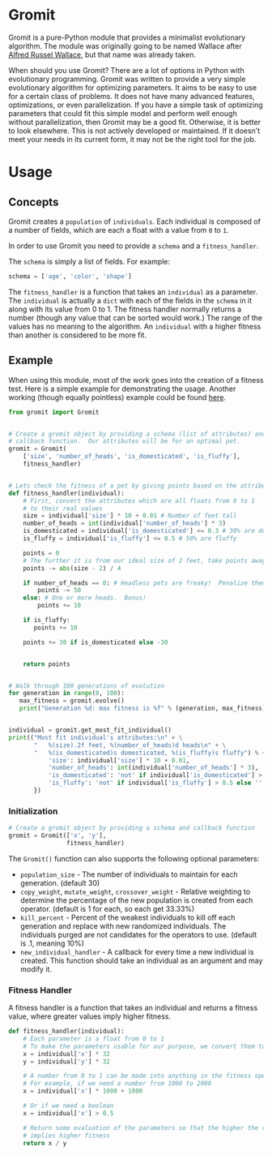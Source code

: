 # Gromit

Gromit is a pure-Python module that provides a minimalist evolutionary algorithm.  The module was originally going to be named Wallace after [Alfred Russel Wallace](https://en.wikipedia.org/wiki/Alfred_Russel_Wallace), but that name was already taken.

When should you use Gromit?  There are a lot of options in Python with evolutionary programming.  Gromit was written to provide a very simple evolutionary algorithm for optimizing parameters.  It aims to be easy to use for a certain class of problems.   It does not have many advanced features, optimizations, or even parallelization.  If you have a simple task of optimizing parameters that could fit this simple model and perform well enough without parallelization, then Gromit may be a good fit.  Otherwise, it is better to look elsewhere.  This is not actively developed or maintained.  If it doesn't meet your needs in its current form, it may not be the right tool for the job.


# Usage

## Concepts

Gromit creates a `population` of `individuals`.  Each individual is composed of a number of fields, which are each a float with a value from `0` to `1`.

In order to use Gromit you need to provide a `schema` and a `fitness_handler`.

The `schema` is simply a list of fields.  For example:

```python
schema = ['age', 'color', 'shape']
```

The `fitness_handler` is a function that takes an `individual` as a parameter.  The `individual` is actually a `dict` with each of the fields in the `schema` in it along with its value from 0 to 1.  The fitness handler normally returns a number (though any value that can be sorted would work.)  The range of the values has no meaning to the algorithm.  An `individual` with a higher fitness than another is considered to be more fit.


## Example


When using this module, most of the work goes into the creation of a fitness test.  Here is a simple example for demonstrating the usage.  Another working (though equally pointless) example could be found [here](https://github.com/DougHaber/python-gromit/blob/master/example.py).

```python
from gromit import Gromit


# Create a gromit object by providing a schema (list of attributes) and a
# callback function.  Our attributes will be for an optimal pet.
gromit = Gromit(
    ['size', 'number_of_heads', 'is_domesticated', 'is_fluffy'],
    fitness_handler)


# Lets check the fitness of a pet by giving points based on the attributes
def fitness_handler(individual):
    # First, convert the attributes which are all floats from 0 to 1
    # to their real values
    size = individual['size'] * 10 + 0.01 # Number of feet tall
    number_of_heads = int(individual['number_of_heads'] * 3)
    is_domesticated = individual['is_domesticated'] <= 0.3 # 30% are domesticated
    is_fluffy = individual['is_fluffy'] <= 0.5 # 50% are fluffy

    points = 0
    # The further it is from our ideal size of 2 feet, take points away
    points -= abs(size - 2) / 4

    if number_of_heads == 0: # Headless pets are freaky!  Penalize them.
        points -= 50
    else: # One or more heads.  Bonus!
        points += 10

    if is_fluffy:
       points += 10

    points += 30 if is_domesticated else -30


    return points


# Walk through 100 generations of evolution
for generation in range(0, 100):
   max_fitness = gromit.evolve()
   print("Generation %d: max fitness is %f" % (generation, max_fitness))


individual = gromit.get_most_fit_individual()
print(("Most fit individual's attributes:\n" + \
       "   %(size).2f feet, %(number_of_heads)d heads\n" + \
       "   %(is_domesticated)s domesticated, %(is_fluffy)s fluffy") % {
           'size': individual['size'] * 10 + 0.01,
           'number_of_heads': int(individual['number_of_heads'] * 3),
           'is_domesticated': 'not' if individual['is_domesticated'] > 0.3 else '',
           'is_fluffy': 'not' if individual['is_fluffy'] > 0.5 else '',
       })
```


### Initialization

```python
# Create a gromit object by providing a schema and callback function
gromit = Gromit(['x', 'y'],
                fitness_handler)
```


The `Gromit()` function can also supports the following optional parameters:
* `population_size` - The number of individuals to maintain for each generation. (default 30)
* `copy_weight`, `mutate_weight`, `crossover_weight` - Relative weighting to determine the percentage of the new population is created from each operator. (default is 1 for each, so each get 33.33%)
* `kill_percent` - Percent of the weakest individuals to kill off each generation and replace with new randomized individuals.  The individuals purged are not candidates for the operators to use. (default is .1, meaning 10%)
* `new_individual_handler` - A callback for every time a new individual is created.  This function should take an individual as an argument and may modify it.


### Fitness Handler

A fitness handler is a function that takes an individual and returns a fitness value, where greater values imply higher fitness.


```python
def fitness_handler(individual):
    # Each parameter is a float from 0 to 1
    # To make the parameters usable for our purpose, we convert them to numbers from 0 to 32.
    x = individual['x'] * 32
    y = individual['y'] * 32

    # A number from 0 to 1 can be made into anything in the fitness operator
    # For example, if we need a number from 1000 to 2000
    x = individual['x'] * 1000 + 1000

    # Or if we need a boolean
    x = individual['x'] > 0.5

    # Return some evaluation of the parameters so that the higher the result
    # implies higher fitness
    return x / y
```
